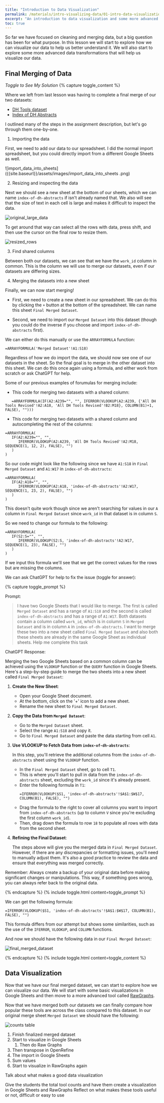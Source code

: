 ```yaml
---
title: "Introduction to Data Visualization"
permalink: /materials/intro-visualizing-data/01-intro-data-visualization
excerpt: "An introduction to data visualization and some more advanced data transformations."
toc: true
---
```


So far we have focused on cleaning and merging data, but a big question has been for what purpose. In this lesson we will start to explore how we can visualize our data to help us better understand it. We will also start to explore some more advanced data transformations that will help us visualize our data.

## Final Merging of Data
*Toggle to See My Solution*
{% capture toggle_content %}

Where we left from last lesson was having to complete a final merge of our two datasets:

- [DH Tools dataset](https://docs.google.com/spreadsheets/d/1ctHUflQQ4vl19A2y8-PnIFe0PVJe4No0wYNCkpi8wkY/edit?usp=sharing)
- [Index of DH Abstracts](https://drive.google.com/file/d/1dXiuQSBzgQQsHEHZmQ4Nfi6m6Cs5yU-6/view?usp=sharing)

I outlined many of the steps in the assignment description, but let's go through them one-by-one.

1. Importing the data
   
First, we need to add our data to our spreadsheet. I did the normal import spreadsheet, but you could directly import from a different Google Sheets as well.

![import_data_into_sheets]({{site.baseurl}}/assets/images/import_data_into_sheets
.png)

2. Resizing and inspecting the data
   
Next we should see a new sheet at the bottom of our sheets, which we can name `index-of-dh-abstracts` if isn't already named that. We also will see that the size of text in each cell is large and makes it difficult to inspect the data.

![original_large_data]({{site.baseurl}}/assets/images/original_large_data.png)

To get around that way can select all the rows with data, press shift, and then use the cursor on the final row to resize them.

![resized_rows]({{site.baseurl}}/assets/images/resized_rows.png)

3. Find shared columns

Between both our datasets, we can see that we have the `work_id` column in common. This is the column we will use to merge our datasets, even if our datasets are differing sizes.
   
4. Merging the datasets into a new sheet

Finally, we can now start merging! 

- First, we need to create a new sheet in our spreadsheet. We can do this by clicking the `+` button at the bottom of the spreadsheet. We can name this sheet `Final Merged Dataset`.

- Second, we need to import our `Merged Dataset` into this dataset (though you could do the inverse if you choose and import `index-of-dh-abstracts` first).

We can either do this manually or use the `ARRAYFORMULA` function:

```shell
=ARRAYFORMULA('Merged Dataset'!A1:S18)
```

Regardless of how we do import the data, we should now see one of our datasets in the sheet. So the final goal is to merge in the other dataset into this sheet. We can do this once again using a formula, and either work from scratch or ask ChatGPT for help.

Some of our previous examples of forumulas for merging include:

- This code for merging two datasets with a shared column:

 ```shell
    =ARRAYFORMULA(IF(A2:A239="", "", IFERROR(VLOOKUP(A2:A239, {'All DH Tools Revised'!A2:A18, 'All DH Tools Revised'!B2:M18}, COLUMN(B1)+1, FALSE), "")))
```

- This code for merging two datasets with a shared column and autocompleting the rest of the columns:


```shell
=ARRAYFORMULA(
   IF(A2:A239="", "", 
      IFERROR(VLOOKUP(A2:A239, 'All DH Tools Revised'!A2:M18, SEQUENCE(1, 12, 2), FALSE), "")
   )
)
```

So our code might look like the following since we have `A1:S18` in `Final Merged Dataset` and `A1:W17` in `index-of-dh-abstracts`:

```shell
=ARRAYFORMULA(
   IF(A2:A18="", "", 
      IFERROR(VLOOKUP(A2:A18, 'index-of-dh-abstracts'!A2:W17, SEQUENCE(1, 23, 2), FALSE), "")
   )
)
```

This doesn't quite work though since we aren't searching for values in our `A` column in `Final Merged Dataset` since `work_id` in that dataset is in column `S`. 

So we need to change our formula to the following:

```shell
=ARRAYFORMULA(
   IF(S2:S="", "", 
      IFERROR(VLOOKUP(S2:S, 'index-of-dh-abstracts'!A2:W17, SEQUENCE(1, 23), FALSE), "")
   )
)
```

If we input this formula we'll see that we get the correct values for the rows but are missing the columns. 

We can ask ChatGPT for help to fix the issue (toggle for answer):

{% capture toggle_prompt %}

Prompt: 

> I have two Google Sheets that I would like to merge. The first is called `Merged Dataset` and has a range of `A1:S18` and the second is called `index-of-dh-abstracts` and has a range of `A1:W17`. Both datasets contain a column called `work_id`, which is in column `S` in `Merged Dataset` and is in column `A` in  `index-of-dh-abstracts`. I want to merge these two into a new sheet called `Final Merged Dataset` and also both these sheets are already in the same Google Sheet as individual sheets. Help me complete this task

ChatGPT Response:

Merging the two Google Sheets based on a common column can be achieved using the `VLOOKUP` function or the `QUERY` function in Google Sheets. Here's a step-by-step guide to merge the two sheets into a new sheet called `Final Merged Dataset`:

1. **Create the New Sheet**:
   - Open your Google Sheet document.
   - At the bottom, click on the '+' icon to add a new sheet.
   - Rename the new sheet to `Final Merged Dataset`.

2. **Copy the Data from `Merged Dataset`**:
   - Go to the `Merged Dataset` sheet.
   - Select the range `A1:S18` and copy it.
   - Go to `Final Merged Dataset` and paste the data starting from cell `A1`.

3. **Use VLOOKUP to Fetch Data from `index-of-dh-abstracts`**:
   
   In this step, you'll retrieve the additional columns from the `index-of-dh-abstracts` sheet using the `VLOOKUP` function.
   
   - In the `Final Merged Dataset` sheet, go to cell `T1`.
   - This is where you'll start to pull in data from the `index-of-dh-abstracts` sheet, excluding the `work_id` since it's already present.
   - Enter the following formula in `T1`:
     ```
     =IFERROR(VLOOKUP($S1, 'index-of-dh-abstracts'!$A$1:$W$17, COLUMN(B1), FALSE), "")
     ```
   - Drag the formula to the right to cover all columns you want to import from `index-of-dh-abstracts` (up to column `V` since you're excluding the first column `work_id`).
   - Then, drag down the formula to row `18` to populate all rows with data from the second sheet.

4. **Refining the Final Dataset**:

   The steps above will give you the merged data in `Final Merged Dataset`. However, if there are any discrepancies or formatting issues, you'll need to manually adjust them. It's also a good practice to review the data and ensure that everything was merged correctly.

Remember: Always create a backup of your original data before making significant changes or manipulations. This way, if something goes wrong, you can always refer back to the original data.

{% endcapture %}
{% include toggle.html content=toggle_prompt %}

We can get the following formula:

```shell
=IFERROR(VLOOKUP($S1, 'index-of-dh-abstracts'!$A$1:$W$17, COLUMN(B1), FALSE), "")
```

This formula differs from our attempt but shows some similarities, such as the use of the `IFERROR`, `VLOOKUP`, and `COLUMN` functions.

And now we should have the following data in our `Final Merged Dataset`:

![final_merged_dataset]({{site.baseurl}}/assets/images/final_merged_dataset.png)

{% endcapture %}
{% include toggle.html content=toggle_content %}

## Data Visualization

Now that we have our final merged dataset, we can start to explore how we can visualize our data. We will start with some basic visualizations in Google Sheets and then move to a more advanced tool called [RawGraphs](https://rawgraphs.io/).


Now that we have merged both our datasets we can finally compare how popular these tools are across the class compared to this dataset. In our original merge sheet `Merged Dataset` we should have the following:

![counts table]({{site.baseurl}}/assets/images/counts_table.png)





1. Finish finalized merged dataset
2. Start to visualize in Google Sheets
   1. Then do Raw Graphs
3. Then transpose in OpenRefine
4. The import in Google Sheets
5. Sum values
6. Start to visualize in RawGraphs again

Talk about what makes a good data visualization

Give the students the total tool counts and have them create a visualization in Google Sheets and RawGraphs
Reflect on what makes these tools useful or not, difficult or easy to use
